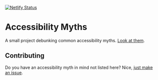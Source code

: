 [![Netlify Status](https://api.netlify.com/api/v1/badges/1cd28212-e9ec-4e83-a90c-4c5b5b7b5e61/deploy-status)](https://app.netlify.com/sites/a11ymyths/deploys)

# Accessibility Myths

A small project debunking common accessibility myths. [Look at them](https://a11ymyths.com/).

## Contributing

Do you have an accessibility myth in mind not listed here? Nice, [just make an issue](https://github.com/sergeicodes/a11ymyths/issues/new).
